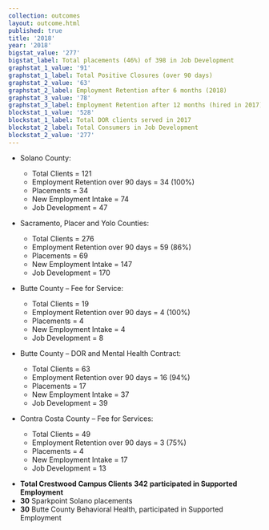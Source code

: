 ```yaml
---
collection: outcomes
layout: outcome.html
published: true
title: '2018'
year: '2018'
bigstat_value: '277'
bigstat_label: Total placements (46%) of 398 in Job Development
graphstat_1_value: '91'
graphstat_1_label: Total Positive Closures (over 90 days)
graphstat_2_value: '63'
graphstat_2_label: Employment Retention after 6 months (2018)
graphstat_3_value: '78'
graphstat_3_label: Employment Retention after 12 months (hired in 2017)
blockstat_1_value: '528'
blockstat_1_label: Total DOR clients served in 2017
blockstat_2_label: Total Consumers in Job Development
blockstat_2_value: '277'
---
```

* Solano County:
  - Total Clients = 121
  - Employment Retention over 90 days = 34 (100%)
  - Placements = 34
  - New Employment Intake = 74
  - Job Development = 47

* Sacramento, Placer and Yolo Counties:
  - Total Clients = 276
  - Employment Retention over 90 days = 59 (86%)
  - Placements = 69
  - New Employment Intake = 147
  - Job Development = 170

* Butte County – Fee for Service:
  - Total Clients = 19
  - Employment Retention over 90 days = 4 (100%)
  - Placements = 4
  - New Employment Intake = 4
  - Job Development = 8

* Butte County – DOR and Mental Health Contract:
  - Total Clients = 63
  - Employment Retention over 90 days = 16 (94%)
  - Placements = 17
  - New Employment Intake = 37
  - Job Development = 39

* Contra Costa County – Fee for Services:
  - Total Clients = 49
  - Employment Retention over 90 days = 3 (75%)
  - Placements = 4
  - New Employment Intake = 17
  - Job Development = 13


- **Total Crestwood Campus Clients** **342** **participated in Supported Employment**
- **30** Sparkpoint Solano placements
- **30** Butte County Behavioral Health, participated in Supported Employment
